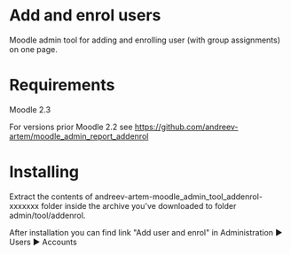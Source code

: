 Add and enrol users
==========================

Moodle admin tool for adding and enrolling user (with group assignments) on one page.

Requirements
=============================

Moodle 2.3

For versions prior Moodle 2.2 see https://github.com/andreev-artem/moodle_admin_report_addenrol

Installing
==========================

Extract the contents of andreev-artem-moodle_admin_tool_addenrol-xxxxxxx folder inside the archive you've downloaded to folder admin/tool/addenrol.

After installation you can find link "Add user and enrol" in Administration ► Users ► Accounts
